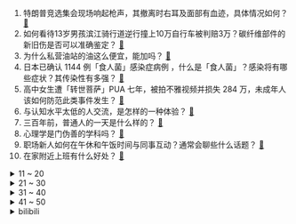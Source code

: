 1. 特朗普竞选集会现场响起枪声，其撤离时右耳及面部有血迹，具体情况如何？ [:link:](https://www.zhihu.com/question/661562229)
2. 如何看待13岁男孩滨江骑行道逆行撞上10万自行车被判赔3万？碳纤维部件的新旧伤是否可以准确鉴定？ [:link:](https://www.zhihu.com/question/661389855)
3. 为什么私营油站的油这么便宜，能加吗？ [:link:](https://www.zhihu.com/question/630375265)
4. 日本已确认 1144 例「食人菌」感染症病例 ，什么是「食人菌」？感染将有哪些症状？其传染性有多强？ [:link:](https://www.zhihu.com/question/661492018)
5. 高中女生遭「转世菩萨」PUA 七年，被拍不雅视频并损失 284 万，未成年人该如何防范此类事件发生？ [:link:](https://www.zhihu.com/question/661425164)
6. 与认知水平太低的人交流，是怎样的一种体验？ [:link:](https://www.zhihu.com/question/60768638)
7. 三百年前，普通人的一天是什么样的？ [:link:](https://www.zhihu.com/question/661051057)
8. 心理学是门伪善的学科吗？ [:link:](https://www.zhihu.com/question/657390098)
9. 职场新人如何在午休和午饭时间与同事互动？通常会聊些什么话题？ [:link:](https://www.zhihu.com/question/660814280)
10. 在家附近上班有什么好处？ [:link:](https://www.zhihu.com/question/658690108)
<details>
<summary>11 ~ 20</summary>

11. 交易有个说法，看大做小，应怎么理解? [:link:](https://www.zhihu.com/question/394469854)
12. 目前新能源车为什么还没有普遍在车顶增设太阳能光伏板？如此一来停着车就可以充电不是吗？ [:link:](https://www.zhihu.com/question/601845956)
13. 如何评价美国前总统吉米.卡特？ [:link:](https://www.zhihu.com/question/39923408)
14. 浙江 14 岁女孩确诊马斯克同款「天才病」阿斯伯格综合征，什么是阿斯伯格综合征？该如何治疗？ [:link:](https://www.zhihu.com/question/661481485)
15. 一战俄国动员一千多万大军，二战苏联动员三千多万大军，为什么现在俄乌没有一方动员几百万大军？ [:link:](https://www.zhihu.com/question/660730824)
16. 网传萝卜快跑有云端安全员5G云代驾，交通运输部规定远程安全员人车比不得低于 1∶3，哪些信息值得关注？ [:link:](https://www.zhihu.com/question/661486779)
17. 湖南华容洪水冲毁鱼塘，超 300 万斤外来入侵物种大口黑鲈逃逸，会对生态造成什么影响，应该如何处理？ [:link:](https://www.zhihu.com/question/661264033)
18. ON 直播回应椅子事件「人闲了就没事干」，如何看待部分不顾当事人看法坚定认为 BLG 存在霸凌的声音？ [:link:](https://www.zhihu.com/question/661513737)
19. 马斯克向特朗普捐款，据悉数额相当可观，巨额财富能否影响美国大选？ [:link:](https://www.zhihu.com/question/661488704)
20. 你知道有什么关于荷花的诗词或佳句吗？ [:link:](https://www.zhihu.com/question/661363263)
</details>
<details>
<summary>21 ~ 30</summary>

21. 清洁工被垃圾车撞倒掉入垃圾压缩箱，工作人员翻找7000吨垃圾仍未找到，谁该负责？如何避免类似事情发生？ [:link:](https://www.zhihu.com/question/660103952)
22. 辽宁一市监局被指「未到午休集体离岗」，还未下班办公区已空无一人，真实情况如何？如何评价此事？ [:link:](https://www.zhihu.com/question/661337472)
23. 30岁老公收入高，是别人羡慕的好男人，但感觉没爱了，婚姻还有必要继续吗？ [:link:](https://www.zhihu.com/question/661418349)
24. 如果2030年前新疆沙漠变绿洲，中国将发生哪些变化？ [:link:](https://www.zhihu.com/question/658475128)
25. 医生不可能解剖每一个人，那他怎么确定人的内部的器官都长在一样的位置上？ [:link:](https://www.zhihu.com/question/659630996)
26. 如何评价沈腾、马丽主演的电影《抓娃娃》？ [:link:](https://www.zhihu.com/question/661227751)
27. 日本防卫省「历史最大规模」处分，一次涉及 218 人，海上幕僚长被撤，暴露了什么问题？ [:link:](https://www.zhihu.com/question/661424192)
28. 有哪些让你特别清醒的文案，能让你大彻大悟，铭记于心的？ [:link:](https://www.zhihu.com/question/660622894)
29. 28 岁女子每天一杯饮料，血糖「爆表」多脏器功能衰竭进 ICU，平日奶茶、饮料喝多少不会危害健康？ [:link:](https://www.zhihu.com/question/661482914)
30. 暑假到了，带着孩子自驾游需要注意什么呢？ [:link:](https://www.zhihu.com/question/661120980)
</details>
<details>
<summary>31 ~ 40</summary>

31. 《绝区零》艾莲尾巴设计的很奇怪吗？她的原型到底是什么物种？ [:link:](https://www.zhihu.com/question/661186079)
32. 对于《绝区零》来说，需要有跳跃键吗？ [:link:](https://www.zhihu.com/question/660753427)
33. TES 连续七次输给 BLG 成新任「孟获」，这七次都是怎么输的？本届 TES 队内的问题都有哪些？ [:link:](https://www.zhihu.com/question/661490756)
34. Kimi 上线了浏览器插件，新功能使用体验如何？ [:link:](https://www.zhihu.com/question/661046214)
35. 你在古建、古迹或博物馆中，看到过的「最美角落」是什么？ [:link:](https://www.zhihu.com/question/660838574)
36. 《绝区零》主角兄妹那么多「灰色收入」是如何处理的？ [:link:](https://www.zhihu.com/question/661238663)
37. 那些通过强基计划进入大学的人后悔了吗？ [:link:](https://www.zhihu.com/question/425880663)
38. 美洲杯决赛 阿根廷 VS 哥伦比亚，谁的赢面大？ [:link:](https://www.zhihu.com/question/661312840)
39. 老师傅为什么都喜欢买老款万用表？ [:link:](https://www.zhihu.com/question/565524288)
40. 明知道人生的结局已经烂了，还要坚持吗？ [:link:](https://www.zhihu.com/question/659785186)
</details>
<details>
<summary>41 ~ 50</summary>

41. 《绝区零》NGA 评分为 3.3 分，体验过游戏的玩家感受如何？ [:link:](https://www.zhihu.com/question/661460280)
42. 你对广东这个省的印象是什么？ [:link:](https://www.zhihu.com/question/316674710)
43. 刚度，强度，硬度，挠度，弹性，韧性，刚性，塑性分别是什么，有什么区别? [:link:](https://www.zhihu.com/question/372300500)
44. 姆巴佩以后是否会像C罗那样边锋转内锋再到中锋转型？ [:link:](https://www.zhihu.com/question/661420978)
45. 你最喜欢的中国诗人是谁？ [:link:](https://www.zhihu.com/question/659778306)
46. 2024 欧洲杯决赛西班牙 VS 英格兰，你更看好谁夺冠？ [:link:](https://www.zhihu.com/question/661449467)
47. 2.5亿欧报价被巴萨拒绝，如何评价亚马尔的未来前景？ [:link:](https://www.zhihu.com/question/661275817)
48. 贝林厄姆基本锁定金球奖，皇马该扶正谁当头牌？ [:link:](https://www.zhihu.com/question/661364169)
49. 带孩子旅行回来，小朋友们给你带来过哪些「意想不到」旅行感受？ [:link:](https://www.zhihu.com/question/661237331)
50. 如何评价中国工程院新logo？ [:link:](https://www.zhihu.com/question/661075131)
</details><details>
<summary>bilibili</summary>

</details>